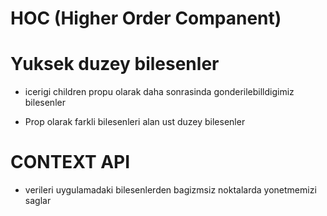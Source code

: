 # HOC (Higher Order Companent)

# Yuksek duzey bilesenler

- icerigi children propu olarak daha sonrasinda gonderilebilldigimiz bilesenler

- Prop olarak farkli bilesenleri alan ust duzey bilesenler

# CONTEXT API

- verileri uygulamadaki bilesenlerden bagizmsiz noktalarda yonetmemizi saglar
